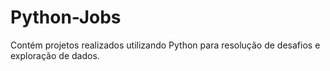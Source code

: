 # Python-Jobs
Contém projetos realizados utilizando Python para resolução de desafios e exploração de dados.
